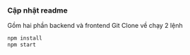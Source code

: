 ### Cập nhật readme
Gồm hai phần backend và frontend
Git Clone về chạy 2 lệnh
```bash
npm install
npm start
```